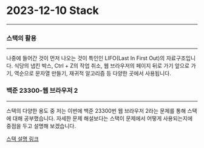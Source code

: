 # 2023-12-10 Stack
---

### 스택의 활용
---
나중에 들어간 것이 먼저 나오는 것이 특인인 LIFO(Last In First Out)의 자료구조입니다. 식당의 냅킨 박스, Ctrl + Z의 작업 취소, 웹 브라우저의 페이지 뒤로 가기 앞으로 가기, 역순으로 문자열 만들기, 재귀적 알고리즘 등 다양한 곳에서 사용됩니다.

### 백준 23300-웹 브라우저 2
---
스택의 다양한 용도 중 저는 이번에 백준 23300번 웹 브라우저 2라는 문제를 통해 스택에 대해 공부했습니다. 자세한 문제 해설보다는 스택이 문제에서 어떻게 사용되는지에 중점을 두고 설명해 보겠습니다.

[스택 설명 링크](https://www.acmicpc.net/problem/23300)